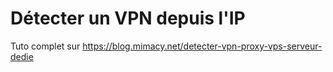 # Détecter un VPN depuis l'IP

Tuto complet sur https://blog.mimacy.net/detecter-vpn-proxy-vps-serveur-dedie
